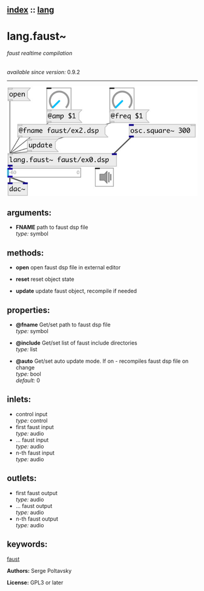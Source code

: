 [index](index.html) :: [lang](category_lang.html)
---

# lang.faust~

###### faust realtime compilation

*available since version:* 0.9.2

---




[![example](../examples/img/lang.faust~.jpg)](../examples/pd/lang.faust~.pd)



## arguments:

* **FNAME**
path to faust dsp file<br>
_type:_ symbol<br>



## methods:

* **open**
open faust dsp file in external editor<br>

* **reset**
reset object state<br>

* **update**
update faust object, recompile if needed<br>




## properties:

* **@fname** 
Get/set path to faust dsp file<br>
_type:_ symbol<br>

* **@include** 
Get/set list of faust include directories<br>
_type:_ list<br>

* **@auto** 
Get/set auto update mode. If on - recompiles faust dsp file on change<br>
_type:_ bool<br>
_default:_ 0<br>



## inlets:

* control input<br>
_type:_ control
* first faust input<br>
_type:_ audio
* ... faust input<br>
_type:_ audio
* n-th faust input<br>
_type:_ audio



## outlets:

* first faust output<br>
_type:_ audio
* ... faust output<br>
_type:_ audio
* n-th faust output<br>
_type:_ audio



## keywords:

[faust](keywords/faust.html)






**Authors:** Serge Poltavsky




**License:** GPL3 or later





